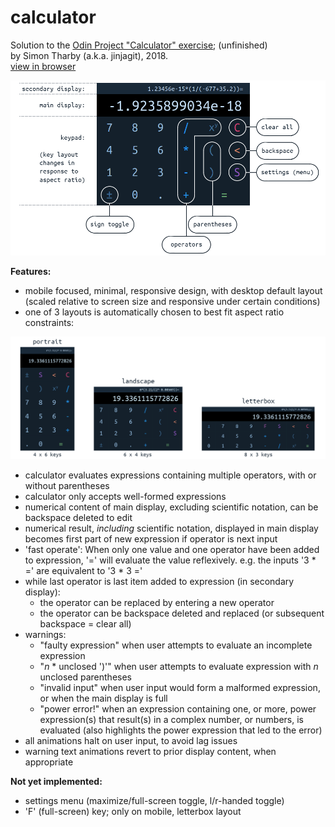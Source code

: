 # calculator

Solution to the [Odin Project "Calculator" exercise](https://www.theodinproject.com/courses/web-development-101/lessons/calculator); (unfinished)  
by Simon Tharby (a.k.a. jinjagit), 2018.  
[view in browser](https://jinjagit.github.io/calculator/)  

![overview of calculator](img/calcOverview.png)  

**Features:**  

* mobile focused, minimal, responsive design, with desktop default layout (scaled relative to screen size and responsive under certain conditions)
* one of 3 layouts is automatically chosen to best fit aspect ratio constraints:  

![different layouts of calculator](img/calcLayouts.png)
* calculator evaluates expressions containing multiple operators, with or without parentheses
* calculator only accepts well-formed expressions
* numerical content of main display, excluding scientific notation, can be backspace deleted to edit
* numerical result, _including_ scientific notation, displayed in main display becomes first part of new expression if operator is next input
* 'fast operate': When only one value and one operator have been added to expression, '=' will evaluate the value reflexively. e.g. the inputs '3 * =' are equivalent to '3 * 3 ='
* while last operator is last item added to expression (in secondary display):
  * the operator can be replaced by entering a new operator
  * the operator can be backspace deleted and replaced (or subsequent backspace = clear all)
* warnings:
  * "faulty expression" when user attempts to evaluate an incomplete expression
  * "*n* * unclosed ')'" when user attempts to evaluate expression with *n* unclosed parentheses
  * "invalid input" when user input would form a malformed expression, or when the main display is full
  * "power error!" when an expression containing one, or more, power expression(s) that result(s) in a complex number, or numbers, is evaluated (also highlights the power expression that led to the error)
* all animations halt on user input, to avoid lag issues
* warning text animations revert to prior display content, when appropriate

**Not yet implemented:**

* settings menu (maximize/full-screen toggle, l/r-handed toggle)
* 'F' (full-screen) key; only on mobile, letterbox layout
